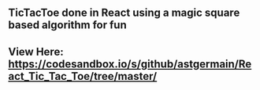 ## TicTacToe done in React using a magic square based algorithm for fun
## View Here: https://codesandbox.io/s/github/astgermain/React_Tic_Tac_Toe/tree/master/

